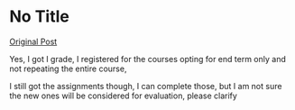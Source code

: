 # No Title

[Original Post](https://discourse.onlinedegree.iitm.ac.in/t/161072/3)

<p>Yes, I got I grade, I registered for the courses opting for end term only and not repeating the entire course,</p>
<p>I still got the assignments though, I can complete those, but I am not sure the new ones will be considered for evaluation, please clarify</p>